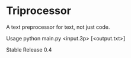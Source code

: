 # Triprocessor
A text preprocessor for text, not just code.

Usage python main.py <input.3p> [<output.txt>]

Stable Release 0.4
